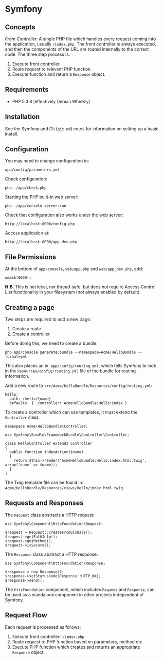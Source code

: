 # Symfony

## Concepts

*Front Controller:* A single PHP file which handles every request coming into the application, usually `/index.php`. The front controller is always executed, and then the components of the URL are routed internally to the correct code. The three step process is:

 1. Execute front controller.
 2. Route request to relevant PHP function.
 3. Execute function and return a `Response` object.

## Requirements

 * PHP 5.3.8 (effectively Debian Wheezy)

## Installation

See the Symfony and Git (`git.md`) notes for information on setting up a basic install.

## Configuration

You may need to change configuration in:

    app/config/parameters.yml

Check configuration:

    php ./app/check.php

Starting the PHP built-in web server:

    php ./app/console server:run

Check that configuration also works under the web server:

    http://localhost:8000/config.php

Access application at:

    http://localhost:8000/app_dev.php
    
## File Permissions

At the bottom of `app/console`, `web/app.php` and `web/app_dev.php`, add:

```
umask(0000);
```

**N.B.** This is not ideal, nor thread-safe, but does not require Access Control List functionality in your filesystem (not always enabled by default).

## Creating a page

Two steps are required to add a new page:

 1. Create a route
 2. Create a controller

Before doing this, we need to create a bundle:

```
php app/console generate:bundle --namespace=Acme/HelloBundle --format=yml
```

This also places an in: `app/config/routing.yml`, which tells Symfony to look in the `Resources/config/routing.yml` file of the bundle for routing information.

Add a new route to `src/Acme/HelloBundle/Resources/config/routing.yml`:

```
hello:
  path: /hello/{name}
  defaults: { _controller: AcmeHelloBundle:Hello:index }
```

To create a controller which can use templates, it must extend the `Controller` class:

```
namespace Acme\HelloBundle\Controller;

use Symfony\Bundle\FrameworkBundle\Controller\Controller;

class HelloController extends Controller
{
  public function indexAction($name)
  {
    return $this->render('AcmeHelloBundle:Hello:index.html.twig', array('name' => $name));
  }
}
```

The Twig template file can be found in: `Acme/HelloBundle/Resources/views/Hello/index.html.twig`.

## Requests and Responses

The `Request` class abstracts a HTTP request:

    use Symfony\Component\HttpFoundation\Request;
    
    $request = Request::createFromGlobals();
    $request->getPathInfo();
    $request->getMethod();
    $request->isSecure();

The `Response` class abstract a HTTP response:

    use Symfony\Component\HttpFoundation\Response;
    
    $response = new Response();
    $response->setStatusCode(Response::HTTP_OK);
    $response->send();

The `HttpFoundation` component, which includes `Request` and `Response`, can be used as a standalone component in other projects independent of Symfony.

## Request Flow

Each request is processed as follows:

 1. Execute front controller- `/index.php`.
 1. Route request to PHP function based on parameters, method etc.
 1. Execute PHP function which creates and returns an appropriate `Response` object.


